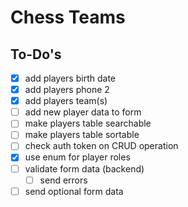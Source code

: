 # Chess Teams

## To-Do's

- [X] add players birth date
- [X] add players phone 2
- [X] add players team(s)
- [ ] add new player data to form
- [ ] make players table searchable
- [ ] make players table sortable
- [ ] check auth token on CRUD operation
- [X] use enum for player roles
- [ ] validate form data (backend)
  - [ ] send errors
- [ ] send optional form data